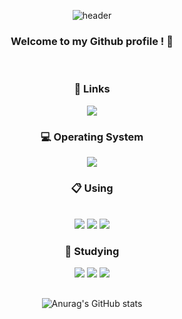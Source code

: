 <div align="center">
  
![header](https://capsule-render.vercel.app/api?type=waving&color=gradient&height=240&section=header&text=Sangbong%20Kim&fontSize=60)
### Welcome to my Github profile ! 👋

<br/>

### 🔗 Links
<a href="https://www.instagram.com/sanggnob/"><img src="https://img.shields.io/badge/Instagram-E4405F.svg?style=for-the-badge&logo=Instagram&logoColor=white" /></a>

### 💻 Operating System
<img src="https://img.shields.io/badge/Windows%2011-0078D4.svg?style=for-the-badge&logo=Windows-11&logoColor=white" />

### 📋 Using
<br/>
<img src="https://img.shields.io/badge/Dart-0175C2.svg?style=for-the-badge&logo=Dart&logoColor=white" />
<img src="https://img.shields.io/badge/Flutter-02569B.svg?style=for-the-badge&logo=Flutter&logoColor=white" />
<img src="https://img.shields.io/badge/Python-3776AB.svg?style=for-the-badge&logo=Python&logoColor=white" />

<br />

### 📝 Studying
<img src="https://img.shields.io/badge/Julia-9558B2.svg?style=for-the-badge&logo=Julia&logoColor=white" />
<img src="https://img.shields.io/badge/React-61DAFB.svg?style=for-the-badge&logo=React&logoColor=black" />
<img src="https://img.shields.io/badge/TypeScript-3178C6.svg?style=for-the-badge&logo=TypeScript&logoColor=white" />

<br />

## 

![Anurag's GitHub stats](https://github-readme-stats.vercel.app/api?username=ksbong&show_icons=true&theme=transparent)


<!--
**ksbong/ksbong** is a ✨ _special_ ✨ repository because its `README.md` (this file) appears on your GitHub profile.

Here are some ideas to get you started:

- 🔭 I’m currently working on ...
- 🌱 I’m currently learning ...
- 👯 I’m looking to collaborate on ...
- 🤔 I’m looking for help with ...
- 💬 Ask me about ...
- 📫 How to reach me: ...
- 😄 Pronouns: ...
- ⚡ Fun fact: ...
-->

</div>
